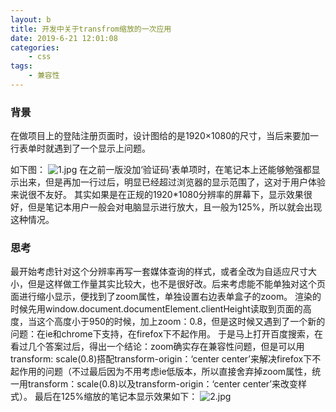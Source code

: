 ```yaml
---
layout: b
title: 开发中关于transfrom缩放的一次应用
date: 2019-6-21 12:01:08
categories:
	- css
tags:
	- 兼容性
---
```

### 背景
在做项目上的登陆注册页面时，设计图给的是1920×1080的尺寸，当后来要加一行表单时就遇到了一个显示上问题。
<!-- more -->
如下图：
![1.jpg](https://i.loli.net/2019/12/02/2cwzlXgOd7LEUD9.jpg)
在之前一版没加‘验证码’表单项时，在笔记本上还能够勉强都显示出来，但是再加一行过后，明显已经超过浏览器的显示范围了，这对于用户体验来说很不友好。
其实如果是在正规的1920*1080分辨率的屏幕下，显示效果很好，但是笔记本用户一般会对电脑显示进行放大，且一般为125%，所以就会出现这种情况。

### 思考
最开始考虑针对这个分辨率再写一套媒体查询的样式，或者全改为自适应尺寸大小，但是这样做工作量其实比较大，也不是很好改。后来考虑能不能单独对这个页面进行缩小显示，便找到了zoom属性，单独设置右边表单盒子的zoom。
渲染的时候先用window.document.documentElement.clientHeight读取到页面的高度，当这个高度小于950的时候，加上zoom：0.8，但是这时候又遇到了一个新的问题：在ie和chrome下支持，在firefox下不起作用。
于是马上打开百度搜索，在看过几个答案过后，得出一个结论：zoom确实存在兼容性问题，但是可以用transform: scale(0.8)搭配transform-origin：‘center center’来解决firefox下不起作用的问题（不过最后因为不用考虑ie低版本，所以直接舍弃掉zoom属性，统一用transform：scale(0.8)以及transform-origin：‘center center’来改变样式）。
最后在125%缩放的笔记本显示效果如下：
![2.jpg](https://i.loli.net/2019/12/02/MaXqKAEQ3LVwkNF.jpg)